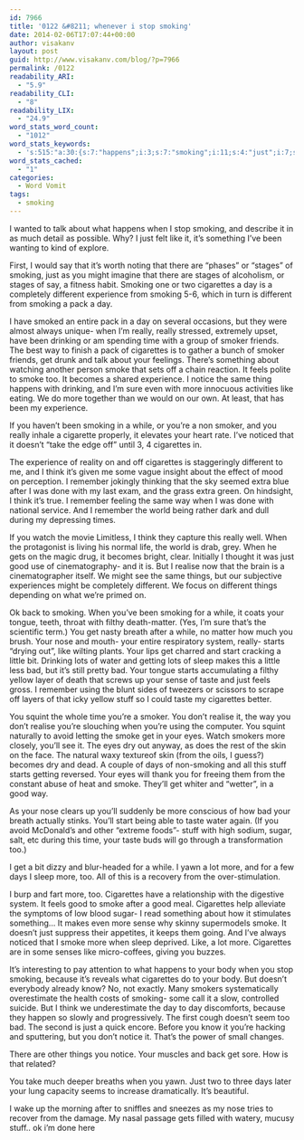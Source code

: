 ```yaml
---
id: 7966
title: '0122 &#8211; whenever i stop smoking'
date: 2014-02-06T17:07:44+00:00
author: visakanv
layout: post
guid: http://www.visakanv.com/blog/?p=7966
permalink: /0122
readability_ARI:
  - "5.9"
readability_CLI:
  - "8"
readability_LIX:
  - "24.9"
word_stats_word_count:
  - "1012"
word_stats_keywords:
  - 's:515:"a:30:{s:7:"happens";i:3;s:7:"smoking";i:11;s:4:"just";i:7;s:4:"like";i:5;s:6:"stages";i:3;s:10:"cigarettes";i:9;s:9:"different";i:5;s:10:"experience";i:4;s:4:"pack";i:3;s:6:"really";i:5;s:8:"drinking";i:3;s:4:"time";i:3;s:6:"smoker";i:4;s:5:"smoke";i:7;s:5:"feels";i:3;s:7:"becomes";i:3;s:6:"notice";i:3;s:4:"same";i:3;s:5:"think";i:4;s:8:"remember";i:4;s:4:"good";i:4;s:7:"realise";i:3;s:6:"things";i:3;s:4:"nose";i:3;s:6:"starts";i:3;s:5:"sleep";i:3;s:5:"taste";i:4;s:5:"stuff";i:4;s:4:"eyes";i:3;s:4:"days";i:3;}";'
word_stats_cached:
  - "1"
categories:
  - Word Vomit
tags:
  - smoking
---
```

I wanted to talk about what happens when I stop smoking, and describe it in as much detail as possible. Why? I just felt like it, it&#8217;s something I&#8217;ve been wanting to kind of explore.

First, I would say that it&#8217;s worth noting that there are &#8220;phases&#8221; or &#8220;stages&#8221; of smoking, just as you might imagine that there are stages of alcoholism, or stages of say, a fitness habit. Smoking one or two cigarettes a day is a completely different experience from smoking 5-6, which in turn is different from smoking a pack a day.

I have smoked an entire pack in a day on several occasions, but they were almost always unique- when I&#8217;m really, really stressed, extremely upset, have been drinking or am spending time with a group of smoker friends. The best way to finish a pack of cigarettes is to gather a bunch of smoker friends, get drunk and talk about your feelings. There&#8217;s something about watching another person smoke that sets off a chain reaction. It feels polite to smoke too. It becomes a shared experience. I notice the same thing happens with drinking, and I&#8217;m sure even with more innocuous activities like eating. We do more together than we would on our own. At least, that has been my experience.

If you haven&#8217;t been smoking in a while, or you&#8217;re a non smoker, and you really inhale a cigarette properly, it elevates your heart rate. I&#8217;ve noticed that it doesn&#8217;t &#8220;take the edge off&#8221; until 3, 4 cigarettes in.

The experience of reality on and off cigarettes is staggeringly different to me, and I think it&#8217;s given me some vague insight about the effect of mood on perception. I remember jokingly thinking that the sky seemed extra blue after I was done with my last exam, and the grass extra green. On hindsight, I think it&#8217;s true. I remember feeling the same way when I was done with national service. And I remember the world being rather dark and dull during my depressing times.

If you watch the movie Limitless, I think they capture this really well. When the protagonist is living his normal life, the world is drab, grey. When he gets on the magic drug, it becomes bright, clear. Initially I thought it was just good use of cinematography- and it is. But I realise now that the brain is a cinematographer itself. We might see the same things, but our subjective experiences might be completely different. We focus on different things depending on what we&#8217;re primed on.

Ok back to smoking. When you&#8217;ve been smoking for a while, it coats your tongue, teeth, throat with filthy death-matter. (Yes, I&#8217;m sure that&#8217;s the scientific term.) You get nasty breath after a while, no matter how much you brush. Your nose and mouth- your entire respiratory system, really- starts &#8220;drying out&#8221;, like wilting plants. Your lips get charred and start cracking a little bit. Drinking lots of water and getting lots of sleep makes this a little less bad, but it&#8217;s still pretty bad. Your tongue starts accumulating a filthy yellow layer of death that screws up your sense of taste and just feels gross. I remember using the blunt sides of tweezers or scissors to scrape off layers of that icky yellow stuff so I could taste my cigarettes better.

You squint the whole time you&#8217;re a smoker. You don&#8217;t realise it, the way you don&#8217;t realise you&#8217;re slouching when you&#8217;re using the computer. You squint naturally to avoid letting the smoke get in your eyes. Watch smokers more closely, you&#8217;ll see it. The eyes dry out anyway, as does the rest of the skin on the face. The natural waxy textureof skin (from the oils, I guess?) becomes dry and dead. A couple of days of non-smoking and all this stuff starts getting reversed. Your eyes will thank you for freeing them from the constant abuse of heat and smoke. They&#8217;ll get whiter and &#8220;wetter&#8221;, in a good way.

As your nose clears up you&#8217;ll suddenly be more conscious of how bad your breath actually stinks. You&#8217;ll start being able to taste water again. (If you avoid McDonald&#8217;s and other &#8220;extreme foods&#8221;- stuff with high sodium, sugar, salt, etc during this time, your taste buds will go through a transformation too.)

I get a bit dizzy and blur-headed for a while. I yawn a lot more, and for a few days I sleep more, too. All of this is a recovery from the over-stimulation.

I burp and fart more, too. Cigarettes have a relationship with the digestive system. It feels good to smoke after a good meal. Cigarettes help alleviate the symptoms of low blood sugar- I read something about how it stimulates something&#8230; It makes even more sense why skinny supermodels smoke. It doesn&#8217;t just suppress their appetites, it keeps them going. And I&#8217;ve always noticed that I smoke more when sleep deprived. Like, a lot more. Cigarettes are in some senses like micro-coffees, giving you buzzes.

It&#8217;s interesting to pay attention to what happens to your body when you stop smoking, because it&#8217;s reveals what cigarettes do to your body. But doesn&#8217;t everybody already know? No, not exactly. Many smokers systematically overestimate the health costs of smoking- some call it a slow, controlled suicide. But I think we underestimate the day to day discomforts, because they happen so slowly and progressively. The first cough doesn&#8217;t seem too bad. The second is just a quick encore. Before you know it you&#8217;re hacking and sputtering, but you don&#8217;t notice it. That&#8217;s the power of small changes.

There are other things you notice. Your muscles and back get sore. How is that related?

You take much deeper breaths when you yawn. Just two to three days later your lung capacity seems to increase dramatically. It&#8217;s beautiful.

I wake up the morning after to sniffles and sneezes as my nose tries to recover from the damage. My nasal passage gets filled with watery, mucusy stuff.. ok i&#8217;m done here